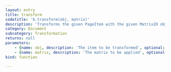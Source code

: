 ```yaml
---
layout: entry
title: transform
codetitle: 'b.transform(obj, matrix)'
description: 'Transforms the given PageItem with the given Matrix2D object.'
category: Document
subcategory: Transformation
returns: null
parameters:
    - {name: obj, description: 'The item to be transformed', optional: false, type: [PageItem]}
    - {name: matrix, description: 'The matrix to be applied', optional: false, type: [Matrix2D]}
kind: function

---
```

